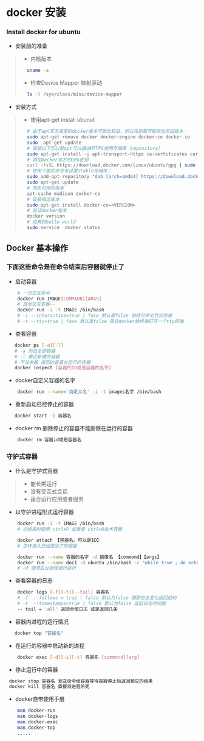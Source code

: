 # docker 安装

### Install docker for ubuntu
* 安装前的准备
> - 内核版本
> ```sh
>   uname -a
> ```
> - 检查Device Mapper 映射驱动
> ```sh
>   ls -l /sys/class/misc/device-mapper
> ```

* 安装方式
> - 使用apt-get install ubunut
> 
> ```sh
>   # 由于apt官方库里的docker版本可能比较旧，所以先卸载可能存在的旧版本：
>   sudo apt-get remove docker docker-engine docker-ce docker.io
>   sudo  apt-get update
>   # 安装以下包以使apt可以通过HTTPS使用存储库（repository）
>   sudo apt-get install -y apt-transport-https ca-certificates curl software-properties-common
>   # 添加Docker官方的GPG密钥
>   curl -fsSL https://download.docker.com/linux/ubuntu/gpg | sudo apt-key add -
>   # 使用下面的命令来设置stable存储库：
>   sudo add-apt-repository "deb [arch=amd64] https://download.docker.com/linux/ubuntu $(lsb_release -cs) stable"
>   sudo apt-get update
>   # 列出可用的版本
>   apt-cache madison docker-ce
>   # 安装指定版本
>   sudo apt-get install docker-ce=<VERSION>
>   # 验证docker版本
>   docker version
>   # 经典的hello world
>   sudo service  docker status
> ```

## Docker 基本操作
### 下面这些命令是在命令结束后容器就停止了
* 启动容器
```sh 
    # 一次交互命令
    docker run IMAGE[COMMADN][ARGS]
    # 自动交互容器-- 
    docker run -i -t IMAGE /bin/bash
    # -i --interactive=true | fase 默认是false 始终打开交互式终端
    # -t --tty=true | fase 默认是false 告诉docker给终端打开一个tty终端
```

* 查看容器
```sh
   docker ps [-a][-l]
   # -a 列出全部容器
   # -l 最近新建的容器
   # 不加参数 返回的是真在运行的容器
   docker inspect [容器的ID或是容器的名字]
```

* docker自定义容器的名字

```sh
    docker run --name='自定义名' -i -t images名字 /bin/bash
```

* 重新启动已经停止的容器
```sh
   docker start -i 容器名
```

* docker rm 删除停止的容器不能删除在运行的容器

```sh
    docker rm 容器id或是容器名
```

### 守护式容器

* 什么是守护式容器
> - 能长期运行
> - 没有交互式会话
> - 适合运行应用或者服务

* 以守护进程形式运行容器
```sh
    docker run -i -t IMAGE /bin/bash
    # 在结束时使用 ctrl+P 或者是 ctrl+Q技术容器

    docker attach 【容器名、可以是ID】
    # 怎样进入已经退出了的容器

    docker run --name 容器的名字 -d 镜像名 【commond】【args】
    docker run --name doc1 -d ubuntu /bin/bash -c "while true ; do echo hello world ; sleep 1; done"
    # -d 使用后台进程进行运行
```

* 查看容器的日志
```sh
    docker logs [-f][-t][--tail] 容器名
    # -f  --follows = true | false 默认为false 跟踪日志变化返回结构
    # -t  --timestamps=true | false 默认为false 返回日志时间搓
    -- tail = 'all' 返回全部日志 或是返回几条
```

* 容器内进程的运行情况
```sh
   docker top "容器名"
```

* 在运行的容器中启动新的进程
```sh
    docker exec [-d][-i][-t] 容器名 [commond][arg]
```

* 停止运行中的容器
```sh
 docker stop 容器名 发送命令给容器等待容器停止后返回相应的结果
 docker kill 容器名 直接将进程杀死
```

* docker自带使用手册

```sh
    man docker-run
    man docker-logs 
    man docker-exec
    man docker-top
    .....
```

